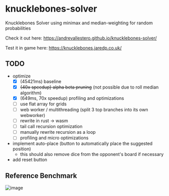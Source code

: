 # knucklebones-solver
Knucklebones Solver using minimax and median-weighting for random probabilities

Check it out here: https://andrevallestero.github.io/knucklebones-solver/

Test it in game here: https://knucklebones.jaredp.co.uk/

## TODO
- optimize
  - [x] (45421ms) baseline
  - [x] ~~{40x speedup} alpha beta pruning~~ (not possible due to roll median algorithm)
  - [x] (649ms, 70x speedup) profiling and optimizations 
  - [ ] use flat array for grids
  - [ ] web worker / multithreading (split 3 top branches into its own webworker)
  - [ ] rewrite in rust -> wasm
  - [ ] tail call recursion optimization
  - [ ] manually rewrite recursion as a loop
  - [ ] profiling and micro optimizations
- implement auto-place (button to automatically place the suggested position)
  - this should also remove dice from the opponent's board if necessary
- add reset button

## Reference Benchmark

![image](https://user-images.githubusercontent.com/39736205/199863284-35712a55-cf26-4e6b-b2d6-967e1b02b5c3.png)

